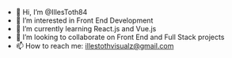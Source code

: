 - 👋 Hi, I’m @IllesToth84
- 👀 I’m interested in Front End Development
- 🌱 I’m currently learning React.js and Vue.js
- 💞️ I’m looking to collaborate on Front End and Full Stack projects
- 📫 How to reach me: illestothvisualz@gmail.com

<!---
IllesToth84/IllesToth84 is a ✨ special ✨ repository because its `README.md` (this file) appears on your GitHub profile.
You can click the Preview link to take a look at your changes.
--->
